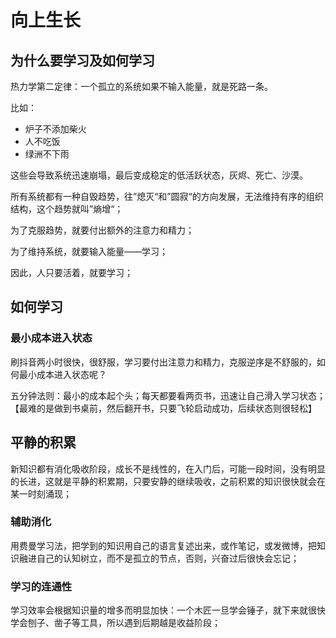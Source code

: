 # 向上生长

## 为什么要学习及如何学习

热力学第二定律：一个孤立的系统如果不输入能量，就是死路一条。

比如：

- 炉子不添加柴火
- 人不吃饭
- 绿洲不下雨

这些会导致系统迅速崩塌，最后变成稳定的低活跃状态，灰烬、死亡、沙漠。

所有系统都有一种自毁趋势，往”熄灭“和”圆寂“的方向发展，无法维持有序的组织结构，这个趋势就叫”熵增“；



为了克服趋势，就要付出额外的注意力和精力；

为了维持系统，就要输入能量——学习；



因此，人只要活着，就要学习；

## 如何学习

### 最小成本进入状态

刷抖音两小时很快，很舒服，学习要付出注意力和精力，克服逆序是不舒服的，如何最小成本进入状态呢？

五分钟法则：最小的成本起个头；每天都要看两页书，迅速让自己滑入学习状态；【最难的是做到书桌前，然后翻开书，只要飞轮启动成功，后续状态则很轻松】

## 平静的积累

新知识都有消化吸收阶段，成长不是线性的，在入门后，可能一段时间，没有明显的长进，这就是平静的积累期，只要安静的继续吸收，之前积累的知识很快就会在某一时刻涌现；

### 辅助消化

用费曼学习法，把学到的知识用自己的语言复述出来，或作笔记，或发微博，把知识融进自己的认知树立，而不是孤立的节点，否则，兴奋过后很快会忘记；

### 学习的连通性

学习效率会根据知识量的增多而明显加快：一个木匠一旦学会锤子，就下来就很快学会刨子、凿子等工具，所以遇到后期越是收益阶段；



